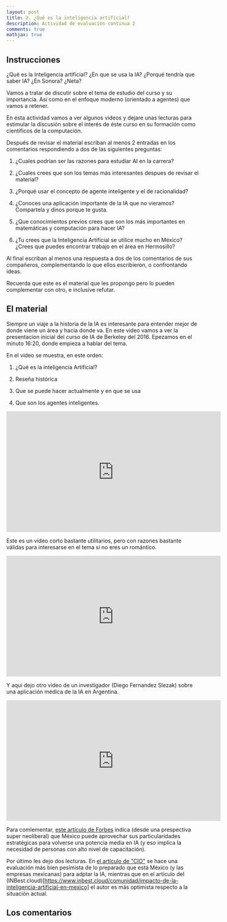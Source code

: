 ```yaml
---
layout: post
title: 2. ¿Qué es la inteligencia artificial?
description: Actividad de evaluación continua 2
comments: true
mathjax: true
---
```


## Instrucciones

¿Qué es la Inteligencia artificial? 
¿En que se usa la IA? ¿Porqué tendría que saber IA? ¿En Sonora? ¿Neta?

Vamos a tratar de discutir sobre el tema de estudio del curso
y su importancia. Así como en el enfoque moderno (orientado a agentes)
que vamos a retener.

En esta actividad vamos a ver algunos videos y dejare unas lecturas para
estimular la discusión sobre el interés de éste curso en su formación como 
científicos de la computación.

Después de revisar el material escriban al menos 2
entradas en los comentarios respondiendo a dos de las siguientes preguntas:

1. ¿Cuales podrían ser las razones para estudiar AI en la carrera?

2. ¿Cuales crees que son los temas más interesantes despues de revisar el material?

3. ¿Porqué usar el concepto de agente inteligente y el de racionalidad?

4. ¿Conoces una aplicación importante de la IA que no vieramos? Compartela y dinos porque te gusta.

5. ¿Que conocimientos previos crees que son los más importantes en matemáticas y computación para hacer IA?

6. ¿Tu crees que la Inteligencia Artificial se utilice mucho en México? ¿Crees que puedes encontrar trabajo en el área en Hermosillo?

Al final escriban al menos una respuesta a dos de los comentarios de sus compañeros, complementando lo que 
ellos escribieron, o confrontando ideas.

Recuerda que este es el material que les propongo pero lo pueden complementar con otro, e inclusive refutar.

## El material

Siempre un viaje a la historia de la IA es interesante para entender mejor 
de donde viene un área y hacia donde va. En este video vamos a ver la presentacion inicial 
del curso de IA de Berkeley del 2016. Epezamos en el minuto 16:20, donde empieza a hablar del tema.

En el video se muestra, en este orden:

1. ¿Qué es la inteligencia Artificial?

2. Reseña histórica

3. Que se puede hacer actualmente y en que se usa

4. Que son los agentes inteligentes.


<iframe width="560" height="315" src="https://www.youtube.com/embed/3aCn2-Slaoc?start=980" frameborder="0" allow="accelerometer; autoplay; encrypted-media; gyroscope; picture-in-picture" allowfullscreen> </iframe>


Este es un video corto bastante utilitarios, pero con razones bastante válidas para interesarse en el tema si no eres un romántico.

<iframe width="560" height="315" src="https://www.youtube.com/embed/cigy9nBxqOU" frameborder="0" allow="accelerometer; autoplay; encrypted-media; gyroscope; picture-in-picture" allowfullscreen> </iframe>


Y aqui dejo otro video de un investigador (Diego Fernandez Slezak) sobre una aplicación médica de la IA en Argentina.

<iframe width="560" height="315" src="https://www.youtube.com/embed/znq3ql6wqnE" frameborder="0" allow="accelerometer; autoplay; encrypted-media; gyroscope; picture-in-picture" allowfullscreen> </iframe>

Para comlementar, [este artículo de Forbes](https://www.forbes.com.mx/mexico-puede-triunfar-en-inteligencia-artificial/) 
indica (desde una prespectiva super neoliberal) que México puede aprovechar sus particularidades estratégicas para volverse
una potencia media en IA (y eso implica la necesidad de personas con alto nivel de capacitación).

Por último les dejo dos lecturas. En [el artículo de "CIO"](http://cio.com.mx/reporte-especial-inteligencia-artificial-en-mexico-listos-para-dar-el-salto/) 
se hace una evaluación más bien pesimista de lo preparado que está México (y las empresas mexicanas) para adptar la IA, 
mientras que en el artículo del (INBest.cloud)[https://www.inbest.cloud/comunidad/impacto-de-la-inteligencia-artificial-en-mexico] 
el autor es más optimista respecto a la situación actual.


## Los comentarios
